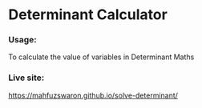 # Determinant Calculator

### Usage:
To calculate the value of variables in Determinant Maths

### Live site:
https://mahfuzswaron.github.io/solve-determinant/
